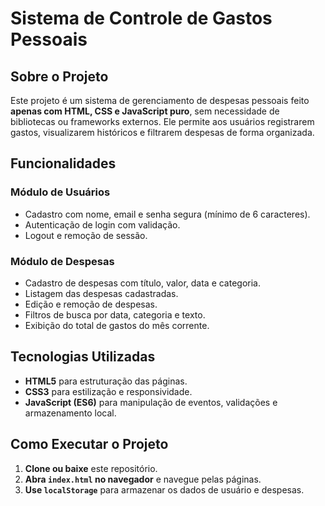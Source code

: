 # Sistema de Controle de Gastos Pessoais

## Sobre o Projeto

Este projeto é um sistema de gerenciamento de despesas pessoais feito **apenas com HTML, CSS e JavaScript puro**, sem necessidade de bibliotecas ou frameworks externos. Ele permite aos usuários registrarem gastos, visualizarem históricos e filtrarem despesas de forma organizada.

## Funcionalidades

### Módulo de Usuários

- Cadastro com nome, email e senha segura (mínimo de 6 caracteres).
- Autenticação de login com validação.
- Logout e remoção de sessão.

### Módulo de Despesas

- Cadastro de despesas com título, valor, data e categoria.
- Listagem das despesas cadastradas.
- Edição e remoção de despesas.
- Filtros de busca por data, categoria e texto.
- Exibição do total de gastos do mês corrente.

## Tecnologias Utilizadas

- **HTML5** para estruturação das páginas.
- **CSS3** para estilização e responsividade.
- **JavaScript (ES6)** para manipulação de eventos, validações e armazenamento local.

## Como Executar o Projeto

1. **Clone ou baixe** este repositório.
2. **Abra `index.html` no navegador** e navegue pelas páginas.
3. **Use `localStorage`** para armazenar os dados de usuário e despesas.

